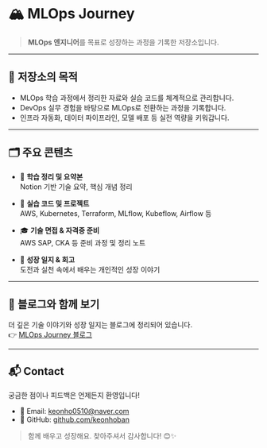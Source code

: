 # 🏔️ MLOps Journey

> **MLOps 엔지니어**를 목표로 성장하는 과정을 기록한 저장소입니다.

---

## 🎯 저장소의 목적

- MLOps 학습 과정에서 정리한 자료와 실습 코드를 체계적으로 관리합니다.  
- DevOps 실무 경험을 바탕으로 MLOps로 전환하는 과정을 기록합니다.  
- 인프라 자동화, 데이터 파이프라인, 모델 배포 등 실전 역량을 키워갑니다.

---

## 🗂️ 주요 콘텐츠

- 📒 **학습 정리 및 요약본**  
  Notion 기반 기술 요약, 핵심 개념 정리

- 🧪 **실습 코드 및 프로젝트**  
  AWS, Kubernetes, Terraform, MLflow, Kubeflow, Airflow 등

- 🎓 **기술 면접 & 자격증 준비**  
  AWS SAP, CKA 등 준비 과정 및 정리 노트

- 🌱 **성장 일지 & 회고**  
  도전과 실천 속에서 배우는 개인적인 성장 이야기

---

## 📝 블로그와 함께 보기

더 깊은 기술 이야기와 성장 일지는 블로그에 정리되어 있습니다.  
👉 [MLOps Journey 블로그](https://keonhoban.github.io/mlops-journey/)

---

## 📬 Contact

궁금한 점이나 피드백은 언제든지 환영입니다!

- 📧 Email: keonho0510@naver.com  
- 🐙 GitHub: [github.com/keonhoban](https://github.com/keonhoban)

> 함께 배우고 성장해요. 찾아주셔서 감사합니다! 😊✨
